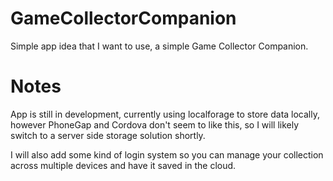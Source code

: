 # GameCollectorCompanion
Simple app idea that I want to use, a simple Game Collector Companion.

# Notes
App is still in development, currently using localforage to store data locally, however PhoneGap and Cordova don't seem to like this, so I will likely switch to a server side storage solution shortly.

I will also add some kind of login system so you can manage your collection across multiple devices and have it saved in the cloud.